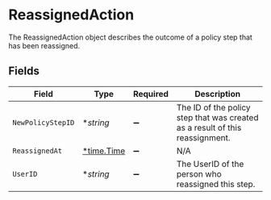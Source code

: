 # ReassignedAction

 The ReassignedAction object describes the outcome of a policy step that has been reassigned.



## Fields

| Field                                                                          | Type                                                                           | Required                                                                       | Description                                                                    |
| ------------------------------------------------------------------------------ | ------------------------------------------------------------------------------ | ------------------------------------------------------------------------------ | ------------------------------------------------------------------------------ |
| `NewPolicyStepID`                                                              | **string*                                                                      | :heavy_minus_sign:                                                             |  The ID of the policy step that was created as a result of this reassignment.<br/> |
| `ReassignedAt`                                                                 | [*time.Time](https://pkg.go.dev/time#Time)                                     | :heavy_minus_sign:                                                             | N/A                                                                            |
| `UserID`                                                                       | **string*                                                                      | :heavy_minus_sign:                                                             |  The UserID of the person who reassigned this step.<br/>                       |